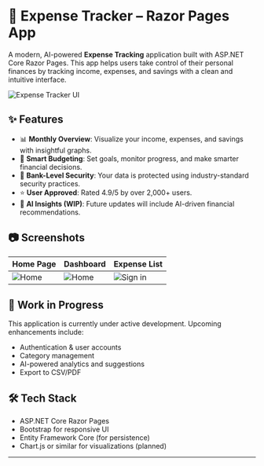 
# 💸 Expense Tracker – Razor Pages App

A modern, AI-powered **Expense Tracking** application built with ASP.NET Core Razor Pages. This app helps users take control of their personal finances by tracking income, expenses, and savings with a clean and intuitive interface.

![Expense Tracker UI](../Client/images/Expense-Tracker1.JPG)

## ✨ Features

- 📊 **Monthly Overview**: Visualize your income, expenses, and savings with insightful graphs.
- 🎯 **Smart Budgeting**: Set goals, monitor progress, and make smarter financial decisions.
- 🔐 **Bank-Level Security**: Your data is protected using industry-standard security practices.
- ⭐ **User Approved**: Rated 4.9/5 by over 2,000+ users.
- 🚀 **AI Insights (WIP)**: Future updates will include AI-driven financial recommendations.

## 📷 Screenshots

| Home Page | Dashboard | Expense List |
|----------|-----------|--------------|
| ![Home](../Client/images/Expense-Tracker1.JPG) | ![Home](../Client/images/Expense-Tracker2.JPG) | ![Sign in](../Client/images/Expense-Tracker3.JPG) |

## 🚧 Work in Progress

This application is currently under active development. Upcoming enhancements include:
- Authentication & user accounts
- Category management
- AI-powered analytics and suggestions
- Export to CSV/PDF

## 🛠️ Tech Stack

- ASP.NET Core Razor Pages
- Bootstrap for responsive UI
- Entity Framework Core (for persistence)
- Chart.js or similar for visualizations (planned)

---